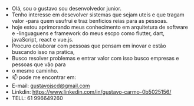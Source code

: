 -   Olá, sou o gustavo sou desenvolvedor junior.
-   Tenho interesse em desevolver sistemas que sejam uteis e que tragam valor 
-para quem usufrui e traz benficios reias para as pessoas.
-   hoje estou aprimorando meus conhecimento em arquitetura de software e 
-linguaguens e framework do meus escpo como flutter, dart, javaScript, react e vue.js.
-   Procuro colaborar com pessoas que pensam em inovar e estão buscando isso na pratica,
-   Busco resolver problemas e entrar valor com isso busco empresas e pessoas que vão para 
- o mesmo caminho.
- 📫 pode me encontrar em:
-   E-mail: gustavojscd@gmail.com
-   Linkdin: https://www.linkedin.com/in/gustavo-carmo-0b5025156/
-   TELL: 61 996649260
